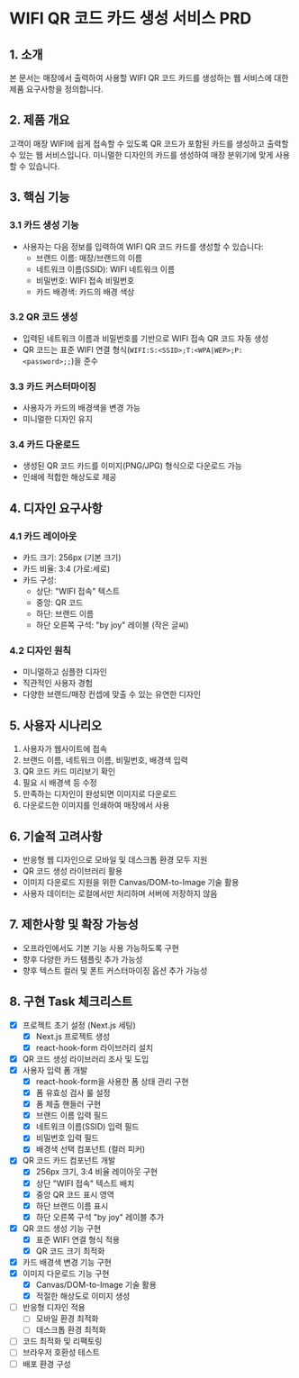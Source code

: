 # WIFI QR 코드 카드 생성 서비스 PRD

## 1. 소개
본 문서는 매장에서 출력하여 사용할 WIFI QR 코드 카드를 생성하는 웹 서비스에 대한 제품 요구사항을 정의합니다.

## 2. 제품 개요
고객이 매장 WIFI에 쉽게 접속할 수 있도록 QR 코드가 포함된 카드를 생성하고 출력할 수 있는 웹 서비스입니다. 
미니멀한 디자인의 카드를 생성하여 매장 분위기에 맞게 사용할 수 있습니다.

## 3. 핵심 기능

### 3.1 카드 생성 기능
- 사용자는 다음 정보를 입력하여 WIFI QR 코드 카드를 생성할 수 있습니다:
  - 브랜드 이름: 매장/브랜드의 이름
  - 네트워크 이름(SSID): WIFI 네트워크 이름
  - 비밀번호: WIFI 접속 비밀번호
  - 카드 배경색: 카드의 배경 색상

### 3.2 QR 코드 생성
- 입력된 네트워크 이름과 비밀번호를 기반으로 WIFI 접속 QR 코드 자동 생성
- QR 코드는 표준 WIFI 연결 형식(`WIFI:S:<SSID>;T:<WPA|WEP>;P:<password>;;`)을 준수

### 3.3 카드 커스터마이징
- 사용자가 카드의 배경색을 변경 가능
- 미니멀한 디자인 유지

### 3.4 카드 다운로드
- 생성된 QR 코드 카드를 이미지(PNG/JPG) 형식으로 다운로드 가능
- 인쇄에 적합한 해상도로 제공

## 4. 디자인 요구사항

### 4.1 카드 레이아웃
- 카드 크기: 256px (기본 크기)
- 카드 비율: 3:4 (가로:세로)
- 카드 구성:
  - 상단: "WIFI 접속" 텍스트
  - 중앙: QR 코드
  - 하단: 브랜드 이름
  - 하단 오른쪽 구석: "by joy" 레이블 (작은 글씨)

### 4.2 디자인 원칙
- 미니멀하고 심플한 디자인
- 직관적인 사용자 경험
- 다양한 브랜드/매장 컨셉에 맞출 수 있는 유연한 디자인

## 5. 사용자 시나리오
1. 사용자가 웹사이트에 접속
2. 브랜드 이름, 네트워크 이름, 비밀번호, 배경색 입력
3. QR 코드 카드 미리보기 확인
4. 필요 시 배경색 등 수정
5. 만족하는 디자인이 완성되면 이미지로 다운로드
6. 다운로드한 이미지를 인쇄하여 매장에서 사용

## 6. 기술적 고려사항
- 반응형 웹 디자인으로 모바일 및 데스크톱 환경 모두 지원
- QR 코드 생성 라이브러리 활용
- 이미지 다운로드 지원을 위한 Canvas/DOM-to-Image 기술 활용
- 사용자 데이터는 로컬에서만 처리하며 서버에 저장하지 않음

## 7. 제한사항 및 확장 가능성
- 오프라인에서도 기본 기능 사용 가능하도록 구현
- 향후 다양한 카드 템플릿 추가 가능성
- 향후 텍스트 컬러 및 폰트 커스터마이징 옵션 추가 가능성

## 8. 구현 Task 체크리스트

- [x] 프로젝트 초기 설정 (Next.js 세팅)
  - [x] Next.js 프로젝트 생성
  - [x] react-hook-form 라이브러리 설치
- [x] QR 코드 생성 라이브러리 조사 및 도입
- [x] 사용자 입력 폼 개발
  - [x] react-hook-form을 사용한 폼 상태 관리 구현
  - [x] 폼 유효성 검사 룰 설정
  - [x] 폼 제출 핸들러 구현
  - [x] 브랜드 이름 입력 필드
  - [x] 네트워크 이름(SSID) 입력 필드
  - [x] 비밀번호 입력 필드
  - [x] 배경색 선택 컴포넌트 (컬러 피커)
- [x] QR 코드 카드 컴포넌트 개발
  - [x] 256px 크기, 3:4 비율 레이아웃 구현
  - [x] 상단 "WIFI 접속" 텍스트 배치
  - [x] 중앙 QR 코드 표시 영역
  - [x] 하단 브랜드 이름 표시
  - [x] 하단 오른쪽 구석 "by joy" 레이블 추가
- [x] QR 코드 생성 기능 구현
  - [x] 표준 WIFI 연결 형식 적용
  - [x] QR 코드 크기 최적화
- [x] 카드 배경색 변경 기능 구현
- [x] 이미지 다운로드 기능 구현
  - [x] Canvas/DOM-to-Image 기술 활용
  - [x] 적절한 해상도로 이미지 생성
- [ ] 반응형 디자인 적용
  - [ ] 모바일 환경 최적화
  - [ ] 데스크톱 환경 최적화
- [ ] 코드 최적화 및 리팩토링
- [ ] 브라우저 호환성 테스트
- [ ] 배포 환경 구성
